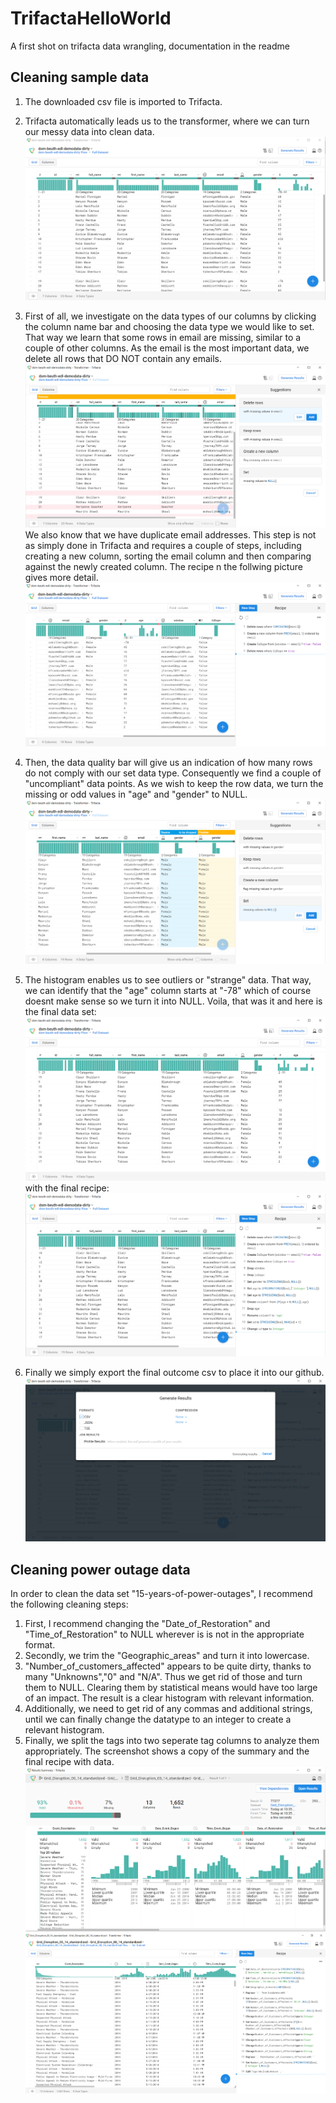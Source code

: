 # TrifactaHelloWorld
A first shot on trifacta data wrangling, documentation in the readme

## Cleaning sample data
1. The downloaded csv file is imported to Trifacta.
2. Trifacta automatically leads us to the transformer, where we can turn our messy data into clean data. 
![alt text](https://github.com/jabusch24/TrifactaHelloWorld/blob/master/images/1_start.PNG)

3. First of all, we investigate on the data types of our columns by clicking the column name bar and choosing the data type we would like to set. That way we learn that some rows in email are missing, similar to a couple of other columns. As the email is the most important data, we delete all rows that DO NOT contain any emails.
![alt text](https://github.com/jabusch24/TrifactaHelloWorld/blob/master/images/2_delete_rows.PNG)
We also know that we have duplicate email addresses. This step is not as simply done in Trifacta and requires a couple of steps, including creating a new column, sorting the email column and then comparing against the newly created column. The recipe n the follwing picture gives more detail.
![alt text](https://github.com/jabusch24/TrifactaHelloWorld/blob/master/images/3_remove_duplicates.PNG)

4. Then, the data quality bar will give us an indication of how many rows do not comply with our set data type. Consequently we find a couple of "uncompliant" data points. As we wish to keep the row data, we turn the missing or odd values in "age" and "gender" to NULL.
![alt text](https://github.com/jabusch24/TrifactaHelloWorld/blob/master/images/4_turn_missing_data_null.PNG)

5. The histogram enables us to see outliers or "strange" data. That way, we can identify that the "age" column starts at "-78" which of course doesnt make sense so we turn it into NULL. Voila, that was it and here is the final data set:
![alt text](https://github.com/jabusch24/TrifactaHelloWorld/blob/master/images/6_final_data_table.PNG)
with the final recipe: 
![alt text](https://github.com/jabusch24/TrifactaHelloWorld/blob/master/images/5_final_recipe.PNG)

6. Finally we simply export the final outcome csv to place it into our github.  
![alt text](https://github.com/jabusch24/TrifactaHelloWorld/blob/master/images/7_generate_results.PNG)

## Cleaning power outage data
In order to clean the data set "15-years-of-power-outages", I recommend the following cleaning steps:

1. First, I recommend changing the "Date_of_Restoration" and "Time_of_Restoration" to NULL wherever is is not in the appropriate format. 
2. Secondly, we trim the "Geographic_areas" and turn it into lowercase. 
3. "Number_of_customers_affected" appears to be quite dirty, thanks to many "Unknowns","0" and "N/A". Thus we get rid of those and turn them to NULL. Clearing them by statistical means would have too large of an impact. The result is a clear histogram with relevant information. 
4. Additionally, we need to get rid of any commas and additional strings, until we can finally change the datatype to an integer to create a relevant histogram. 
5. Finally, we split the tags into two seperate tag columns to analyze them appropriately. The screenshot shows a copy of the summary and the final recipe with data.
![alt text](https://github.com/jabusch24/TrifactaHelloWorld/blob/master/images/8_summary.PNG)
![alt text](https://github.com/jabusch24/TrifactaHelloWorld/blob/master/images/9_recipe.PNG)


